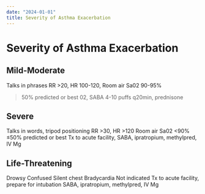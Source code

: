 ```yaml
---
date: "2024-01-01"
title: Severity of Asthma Exacerbation
---
```


# Severity of Asthma Exacerbation

## Mild-Moderate
Talks in phrases
RR >20, HR 100-120, Room
air Sa02 90-95%
>50% predicted or best
02, SABA 4-10 puffs q20min,
prednisone

## Severe

Talks in words, tripod
positioning
RR >30, HR >120
Room air Sa02 <90%
≤50% predicted or best
Tx to acute facility,
SABA, ipratropium, methylpred,
IV Mg

## Life-Threatening
Drowsy
Confused
Silent chest
Bradycardia
Not indicated
Tx to acute facility,
prepare for intubation
SABA, ipratropium,
methylpred, IV Mg
